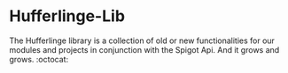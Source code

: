 # Hufferlinge-Lib

The Hufferlinge library is a collection of old or new functionalities for our modules and projects in conjunction with the Spigot Api. And it grows and grows. :octocat:
